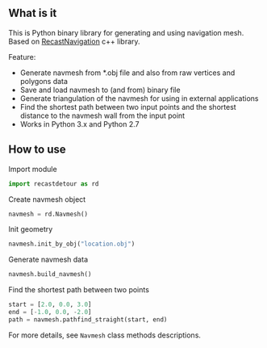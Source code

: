 ## What is it

This is Python binary library for generating and using navigation mesh. Based on [RecastNavigation](https://github.com/recastnavigation/recastnavigation) c++ library.

Feature:
* Generate navmesh from *.obj file and also from raw vertices and polygons data
* Save and load navmesh to (and from) binary file
* Generate triangulation of the navmesh for using in external applications
* Find the shortest path between two input points and the shortest distance to the navmesh wall from the input point
* Works in Python 3.x and Python 2.7

## How to use

Import module

```python
import recastdetour as rd
```

Create navmesh object

```python
navmesh = rd.Navmesh()
```

Init geometry

```python
navmesh.init_by_obj("location.obj")
```

Generate navmesh data

```python
navmesh.build_navmesh()
```

Find the shortest path between two points

```python
start = [2.0, 0.0, 3.0]
end = [-1.0, 0.0, -2.0]
path = navmesh.pathfind_straight(start, end)
```

For more details, see ```Navmesh``` class methods descriptions.